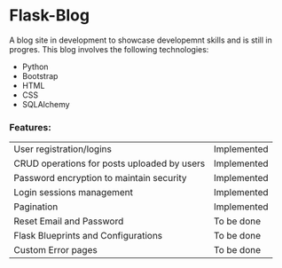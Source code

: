 # Flask-Blog

A blog site in development to showcase developemnt skills and is still in progres.
This blog involves the following technologies:
* Python
* Bootstrap
* HTML
* CSS
* SQLAlchemy

### Features:

|                                             |              |
|---------------------------------------------|--------------|
| User registration/logins                    | Implemented  |
| CRUD operations for posts uploaded by users | Implemented  |
| Password encryption to maintain security    | Implemented  |
| Login sessions management                   | Implemented  |
| Pagination                                  | Implemented  |
| Reset Email and Password                    | To be done   |
| Flask Blueprints and Configurations         | To be done   |
| Custom Error pages                          |  To be done  |  |
